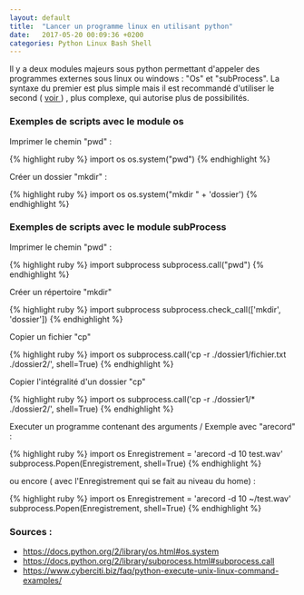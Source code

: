 ```yaml
---
layout: default
title:  "Lancer un programme linux en utilisant python"
date:   2017-05-20 00:09:36 +0200
categories: Python Linux Bash Shell 
---
```



Il y a deux modules majeurs sous python permettant d'appeler des programmes externes sous linux ou windows : "Os" et "subProcess". La syntaxe du premier est plus simple mais il est recommandé d'utiliser le second ( <a href="https://docs.python.org/2/library/subprocess.html#replacing-os-system" target ="_blanck"> voir </a> ) , plus complexe, qui autorise plus de possibilités.


<h3>Exemples de scripts avec le module os </h3>


<p> Imprimer le chemin "pwd" : </p>
{% highlight ruby %}
import os
os.system("pwd")
{% endhighlight %}
    
<p> Créer un dossier "mkdir" : </p>
{% highlight ruby %}
import os
os.system("mkdir " + 'dossier')
{% endhighlight %}

<h3>Exemples de scripts avec le module subProcess</h3>




<p> Imprimer le chemin "pwd" : </p>
{% highlight ruby %}
import subprocess
subprocess.call("pwd")
{% endhighlight %}
    
<p> Créer un répertoire "mkdir" </p>
{% highlight ruby %}
import subprocess
subprocess.check_call(['mkdir', 'dossier'])
{% endhighlight %}
    
<p> Copier un fichier "cp" </p>
{% highlight ruby %}
import os
subprocess.call('cp -r ./dossier1/fichier.txt ./dossier2/', shell=True)
{% endhighlight %}
    
<p> Copier l'intégralité d'un dossier "cp" </p>
{% highlight ruby %}
import os
subprocess.call('cp -r ./dossier1/* ./dossier2/', shell=True)
{% endhighlight %}


<p> Executer un programme contenant des arguments / Exemple avec  "arecord" :  </p>
{% highlight ruby %}
import os
Enregistrement = 'arecord -d 10 test.wav'
subprocess.Popen(Enregistrement, shell=True)
{% endhighlight %}

ou encore ( avec l'Enregistrement qui se fait au niveau du home) : 

{% highlight ruby %}
import os
Enregistrement = 'arecord -d 10 ~/test.wav'
subprocess.Popen(Enregistrement, shell=True)
{% endhighlight %}
    
<h3>Sources :</h3>

<ul>
<li>
<a href="https://docs.python.org/2/library/os.html#os.system" target="_blanck">https://docs.python.org/2/library/os.html#os.system</a>
</li>
<li>
<a href="https://docs.python.org/2/library/subprocess.html#subprocess.call" target="_blanck">https://docs.python.org/2/library/subprocess.html#subprocess.call</a>
</li>
<li>
<a href="https://www.cyberciti.biz/faq/python-execute-unix-linux-command-examples/" target="_blanck">https://www.cyberciti.biz/faq/python-execute-unix-linux-command-examples/</a>
</li>
</ul>


